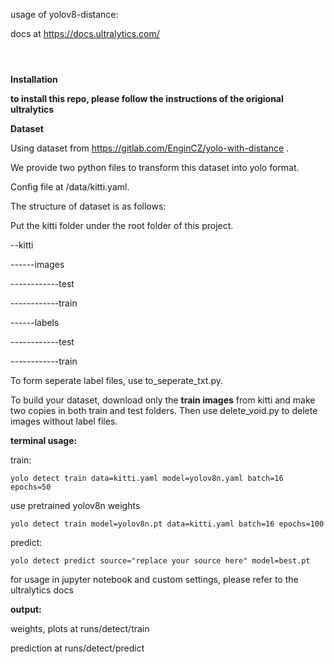 usage of yolov8-distance:

docs at https://docs.ultralytics.com/

![]()

![]()

![]()

**Installation**

**to install this repo, please follow the instructions of the origional ultralytics**

**Dataset**

Using dataset from https://gitlab.com/EnginCZ/yolo-with-distance .

We provide two python files to transform this dataset into yolo format.

Config file at /data/kitti.yaml.

The structure of dataset is as follows:

Put the kitti folder under the root folder of this project.

--kitti

------images

------------test

------------train

------labels

------------test

------------train

To form seperate label files, use to_seperate_txt.py.

To build your dataset, download only the **train images** from kitti and make two copies in both train and test folders. Then use  delete_void.py to delete images without label files.



**terminal usage:**

train:

```
yolo detect train data=kitti.yaml model=yolov8n.yaml batch=16 epochs=50
```

use pretrained yolov8n weights

```
yolo detect train model=yolov8n.pt data=kitti.yaml batch=16 epochs=100
```

predict:

```
yolo detect predict source="replace your source here" model=best.pt
```

for usage in jupyter notebook and custom settings, please refer to the ultralytics docs

**output:**

weights, plots at runs/detect/train

prediction at runs/detect/predict